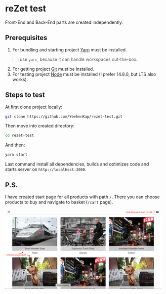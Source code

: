# reZet test

Front-End and Back-End parts are created independently.

## Prerequisites

1. For bundling and starting project [Yarn](https://yarnpkg.com/) must be installed.

> I use `yarn`, because it can handle workspaces out-the-box.

2. For getting project [Git](https://git-scm.com/) must be installed.
3. For testing project [Node](https://nodejs.org/en/) must be installed (I prefer 14.8.0, but LTS also works).

## Steps to test

At first clone project locally:

```sh
git clone https://github.com/YevhenKap/rezet-test.git
```

Then move into created directory:

```sh
cd rezet-test
```

And then:

```sh
yarn start
```

Last command install all dependencies, builds and optimizes code and starts server on `http://localhost:3000`.

## P.S.

I have created start page for all products with path `/`. There you can choose products to buy and navigate to basket (`/cart` page).

![Home page](images/start-page.png)